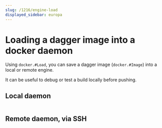 ```yaml
---
slug: /1216/engine-load
displayed_sidebar: europa
---
```


# Loading a dagger image into a docker daemon

Using `docker.#Load`, you can save a dagger image (`docker.#Image`) into a local or remote engine.

It can be useful to debug or test a build locally before pushing.

## Local daemon

```cue file=./plans/local.cue
```

## Remote daemon, via SSH

```cue file=./plans/ssh.cue
```
